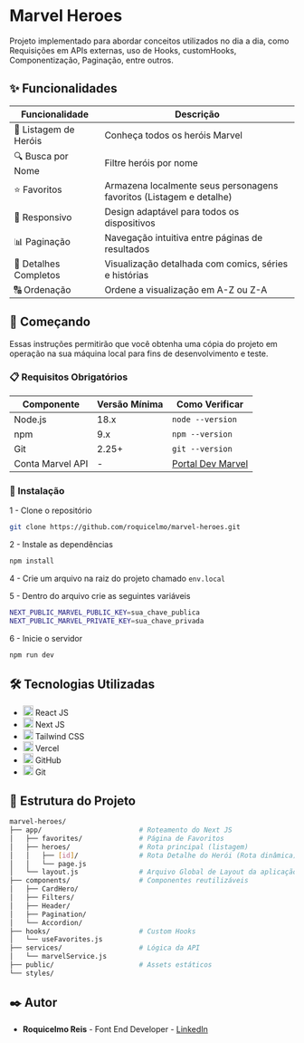# Marvel Heroes
Projeto implementado para abordar conceitos utilizados no dia a dia, como Requisições em APIs externas, uso de Hooks, customHooks, Componentização, Paginação, entre outros. 
<br />

## ✨ Funcionalidades

| Funcionalidade       | Descrição                                                                 |
|----------------------|---------------------------------------------------------------------------|
| 📜 Listagem de Heróis| Conheça todos os heróis Marvel
| 🔍 Busca por Nome    | Filtre heróis por nome                                                   |
| ⭐ Favoritos         | Armazena localmente seus personagens favoritos (Listagem e detalhe)      |
| 📱 Responsivo        | Design adaptável para todos os dispositivos                              |
| 📊 Paginação         | Navegação intuitiva entre páginas de resultados                          |
| 🎨 Detalhes Completos| Visualização detalhada com comics, séries e histórias                    |
| 🔠 Ordenação         | Ordene a visualização em A-Z ou Z-A


## 🚀 Começando

Essas instruções permitirão que você obtenha uma cópia do projeto em operação na sua máquina local para fins de desenvolvimento e teste.


### 📋 Requisitos Obrigatórios
| Componente       | Versão Mínima | Como Verificar          |
|------------------|---------------|-------------------------|
| Node.js          | 18.x          | `node --version`        |
| npm              | 9.x           | `npm --version`         |
| Git              | 2.25+         | `git --version`         |
| Conta Marvel API | -             | [Portal Dev Marvel](https://developer.marvel.com/) |


### 🔧 Instalação

1 - Clone o repositório
```bash
git clone https://github.com/roquicelmo/marvel-heroes.git
```

2 - Instale as dependências
```bash
npm install
```

4 - Crie um arquivo na raiz do projeto chamado `env.local`

5 - Dentro do arquivo crie as seguintes variáveis
```bash
NEXT_PUBLIC_MARVEL_PUBLIC_KEY=sua_chave_publica
NEXT_PUBLIC_MARVEL_PRIVATE_KEY=sua_chave_privada
```

6 - Inicie o servidor
```bash
npm run dev
```


## 🛠 Tecnologias Utilizadas

* <img src="https://skillicons.dev/icons?i=react" height="18" />  React JS
* <img src="https://skillicons.dev/icons?i=nextjs" height="18" />  Next JS
* <img src="https://skillicons.dev/icons?i=tailwind" height="18" />  Tailwind CSS
* <img src="https://skillicons.dev/icons?i=vercel" height="18" />  Vercel
* <img src="https://skillicons.dev/icons?i=github" height="18" /> GitHub
* <img src="https://skillicons.dev/icons?i=git" height="18" /> Git



## 📂 Estrutura do Projeto

```bash
marvel-heroes/
├── app/                        # Roteamento do Next JS
│   ├── favorites/              # Página de Favoritos   
│   ├── heroes/                 # Rota principal (listagem)
│   │   ├── [id]/               # Rota Detalhe do Herói (Rota dinâmica)
│   │   └── page.js
│   └── layout.js               # Arquivo Global de Layout da aplicação
├── components/                 # Componentes reutilizáveis
│   ├── CardHero/
│   ├── Filters/
│   ├── Header/
│   ├── Pagination/
│   └── Accordion/
├── hooks/                      # Custom Hooks
│   └── useFavorites.js
├── services/                   # Lógica da API
│   └── marvelService.js
├── public/                     # Assets estáticos
└── styles/
```


## ✒️ Autor

* **Roquicelmo Reis** - Font End Developer - [LinkedIn](https://www.linkedin.com/in/roquicelmo-reis/)
